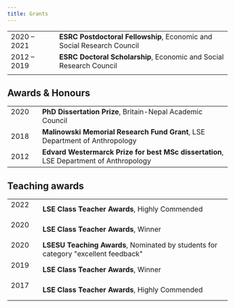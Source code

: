 ```yaml
---
title: Grants
---
```


|                                         |                                                                        |
|:----------------------------------------|:-----------------------------------------------------------------------|
| 2020 – 2021 &nbsp; &nbsp; &nbsp; | **ESRC Postdoctoral Fellowship**, Economic and Social Research Council |
| 2012 – 2019                             | **ESRC Doctoral Scholarship**, Economic and Social Research Council    |
|                                         |                                                                        |

## Awards & Honours

|                            |                                                                                    |
|:---------------------------|:-----------------------------------------------------------------------------------|
| 2020  &nbsp; &nbsp; &nbsp; | **PhD Dissertation Prize**, Britain-Nepal Academic Council                         |
| 2018                       | **Malinowski Memorial Research Fund Grant**, LSE Department of Anthropology        |
| 2012                       | **Edvard Westermarck Prize for best MSc dissertation**, LSE Department of Anthropology |

## Teaching awards

|                            |                                                                                    |
|:---------------------------|:-----------------------------------------------------------------------------------|
| 2022  &nbsp; &nbsp; &nbsp; | **LSE Class Teacher Awards**, Highly Commended                                     |
| 2020  &nbsp; &nbsp; &nbsp; | **LSE Class Teacher Awards**, Winner                                               |
| 2020  &nbsp; &nbsp; &nbsp; | **LSESU Teaching Awards**, Nominated by students for category "excellent feedback" |
| 2019  &nbsp; &nbsp; &nbsp; | **LSE Class Teacher Awards**, Winner                                               |
| 2017  &nbsp; &nbsp; &nbsp; | **LSE Class Teacher Awards**, Highly Commended                                     |
